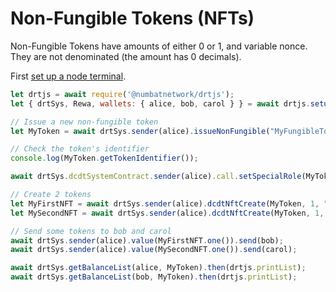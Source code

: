 # Non-Fungible Tokens (NFTs)

Non-Fungible Tokens have amounts of either 0 or 1, and variable nonce. They are not denominated (the amount has 0 decimals).

First [set up a node terminal](../../../../tutorial/src/interaction/interaction-basic.md).

```javascript
let drtjs = await require('@numbatnetwork/drtjs');
let { drtSys, Rewa, wallets: { alice, bob, carol } } = await drtjs.setupInteractive("local-testnet");

// Issue a new non-fungible token
let MyToken = await drtSys.sender(alice).issueNonFungible("MyFungibleToken", "MYTOKEN");

// Check the token's identifier
console.log(MyToken.getTokenIdentifier());

await drtSys.dcdtSystemContract.sender(alice).call.setSpecialRole(MyToken, alice, "DCDTRoleNFTCreate");

// Create 2 tokens
let MyFirstNFT = await drtSys.sender(alice).dcdtNftCreate(MyToken, 1, "MyFirstNFT", 0, "", "", "https://example.com");
let MySecondNFT = await drtSys.sender(alice).dcdtNftCreate(MyToken, 1, "MySecondNFT", 0, "", "", "https://example.com");

// Send some tokens to bob and carol
await drtSys.sender(alice).value(MyFirstNFT.one()).send(bob);
await drtSys.sender(alice).value(MySecondNFT.one()).send(carol);

await drtSys.getBalanceList(alice, MyToken).then(drtjs.printList);
await drtSys.getBalanceList(bob, MyToken).then(drtjs.printList);
```
